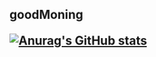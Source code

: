 <h2>goodMoning</2>

[![Anurag's GitHub stats](https://github-readme-stats.vercel.app/api?username=Aiperimm)](https://github.com/anuraghazra/github-readme-stats)
